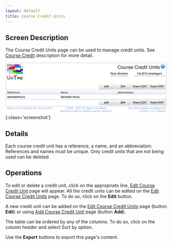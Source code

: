 ```yaml
---
layout: default
title: Course Credit Units
---
```



## Screen Description

The Course Credit Units page can be used to manage credit units. See [Course Credit](course-credit) description for more detail.

![Course Credit Units](images/course-credit-units.png){:class='screenshot'}

## Details

Each course credit unit has a reference, a name, and an abbreviation. References and names must be unique. Only credit units that are not being used can be deleted.

## Operations

To edit or delete a credit unit, click on the appropriate line, [Edit Course Credit Unit](edit-course-credit-unit) page will appear. All the credit units can be edited on the [Edit Course Credit Units](edit-course-credit-units) page. To do so, click on the **Edit** button.

A new credit unit can be added on the [Edit Course Credit Units](edit-course-credit-units) page (button **Edit**) or using [Add Course Credit Unit](add-course-credit-unit) page (button **Add**).

The table can be ordered by any of the columns. To do so, click on the column header and select Sort by <column name> option.

Use the **Export** buttons to export this page's content.



